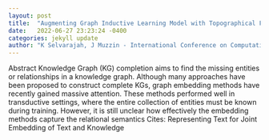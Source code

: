 ```yaml
---
layout: post
title:  "Augmenting Graph Inductive Learning Model with Topographical Features"
date:   2022-06-27 23:23:24 -0400
categories: jekyll update
author: "K Selvarajah, J Muzzin - International Conference on Computational Science, 2022"
---
```

Abstract Knowledge Graph (KG) completion aims to find the missing entities or relationships in a knowledge graph. Although many approaches have been proposed to construct complete KGs, graph embedding methods have recently gained massive attention. These methods performed well in transductive settings, where the entire collection of entities must be known during training. However, it is still unclear how effectively the embedding methods capture the relational semantics 
Cites: Representing Text for Joint Embedding of Text and Knowledge